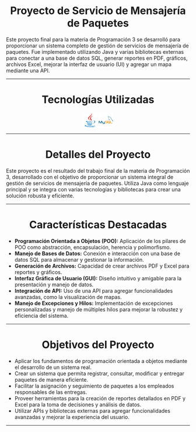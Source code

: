 <h1 align="center">Proyecto de Servicio de Mensajería de Paquetes</h1>
<p>Este proyecto final para la materia de Programación 3 se desarrolló para proporcionar un sistema completo de gestión de servicios de mensajería de paquetes. Fue implementado utilizando Java y varias bibliotecas externas para conectar a una base de datos SQL, generar reportes en PDF, gráficos, archivos Excel, mejorar la interfaz de usuario (UI) y agregar un mapa mediante una API.</p>
<hr>
<h1 align="center">Tecnologías Utilizadas</h1>
<div align="center">
  <img src="https://github.com/devicons/devicon/blob/master/icons/java/java-original.svg" alt="Java" title="Jva" width="40px">
  <img src="https://github.com/devicons/devicon/blob/master/icons/mysql/mysql-original-wordmark.svg" alt="SQL" title="SQL" width="40px">
</div>
<hr>
<h1 align="center">Detalles del Proyecto</h1>
<p>Este proyecto es el resultado del trabajo final de la materia de Programación 3, desarrollado con el objetivo de proporcionar un sistema integral de gestión de servicios de mensajería de paquetes. Utiliza Java como lenguaje principal y se integra con varias tecnologías y bibliotecas para crear una solución robusta y eficiente.</p>
<hr>
<h1 align="center">Características Destacadas</h1>
<ul>
  <li><b>Programación Orientada a Objetos (POO):</b> Aplicación de los pilares de POO como abstracción, encapsulación, herencia y polimorfismo.</li>
  <li><b>Manejo de Bases de Datos:</b> Conexión e interacción con una base de datos SQL para almacenar y gestionar la información.</li>
  <li><b>Generación de Archivos:</b> Capacidad de crear archivos PDF y Excel para reportes y gráficos.</li>
  <li><b>Interfaz Gráfica de Usuario (GUI):</b> Diseño intuitivo y amigable para la presentación y manejo de datos.</li>
  <li><b>Integración de API:</b> Uso de una API para agregar funcionalidades avanzadas, como la visualización de mapas.</li>
  <li><b>Manejo de Excepciones y Hilos:</b> Implementación de excepciones personalizadas y manejo de múltiples hilos para mejorar la robustez y eficiencia del sistema.</li>
</ul>
<hr>
<h1 align="center">Objetivos del Proyecto</h1>
<ul>
  <li>Aplicar los fundamentos de programación orientada a objetos mediante el desarrollo de un sistema real.</li>
  <li>Crear un sistema que permita registrar, consultar, modificar y entregar paquetes de manera eficiente.</li>
  <li>Facilitar la asignación y seguimiento de paquetes a los empleados responsables de las entregas.</li>
  <li>Proveer herramientas para la creación de reportes detallados en PDF y Excel para la toma de decisiones y análisis de datos.</li>
  <li>Utilizar APIs y bibliotecas externas para agregar funcionalidades avanzadas y mejorar la experiencia del usuario.</li>
</ul>
<hr>
